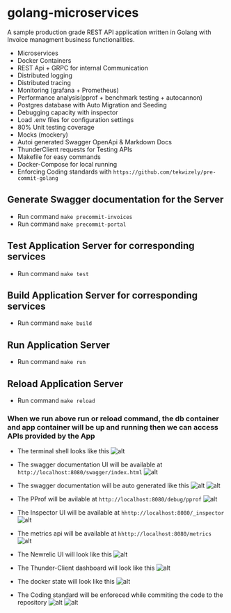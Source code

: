 # golang-microservices

A sample production grade REST API application written in Golang with Invoice managment business functionalities.

- Microservices
- Docker Containers
- REST Api + GRPC for internal Communication
- Distributed logging
- Distributed tracing
- Monitoring (grafana + Prometheus)
- Performance analysis(pprof + benchmark testing + autocannon)
- Postgres database with Auto Migration and Seeding
- Debugging capacity with inspector
- Load .env files for configuration settings
- 80% Unit testing coverage
- Mocks (mockery)
- Autoi generated Swagger OpenApi & Markdown Docs
- ThunderClient requests for Testing APIs
- Makefile for easy commands
- Docker-Compose for local running
- Enforcing Coding standards with `https://github.com/tekwizely/pre-commit-golang`

## Generate Swagger documentation for the Server

- Run command `make precommit-invoices`
- Run command `make precommit-portal`

## Test Application Server for corresponding services

- Run command `make test`
  
## Build Application Server for corresponding services

- Run command `make build`

## Run Application Server

- Run command `make run`

## Reload Application Server

- Run command `make reload`

### When we run above run or reload command, the db container and app container will be up and running then we can access APIs provided by the App

- The terminal shell looks like this
![alt](screenshots/run-cli.png)

- The swagger documentation UI will be available at `http://localhost:8080/swagger/index.html`
![alt](screenshots/swagger-ui.png)

- The swagger documentation will be auto generated like this
![alt](screenshots/swag-gen-invoices.png)
![alt](screenshots/swag-gen-portal.png)

- The PProf will be avilable at `http://localhost:8080/debug/pprof`
![alt](screenshots/pprof.png)

- The Inspector UI will be available at `hhttp://localhost:8080/_inspector`
![alt](screenshots/inspector.png)

- The metrics api will be available at `hhttp://localhost:8080/metrics`
![alt](screenshots/metrics.png)

- The Newrelic UI will look like this
![alt](screenshots/newrelic.png)

- The Thunder-Client dashboard will look like this
![alt](screenshots/thunderclient.png)

- The docker state will look like this
![alt](screenshots/docker-ps.png)

- The Coding standard will be enforeced while commiting the code to the repository
![alt](screenshots/precommit-1.png)
![alt](screenshots/precommit-2.png)
